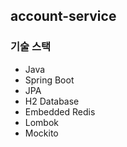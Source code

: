 ## account-service

### 기술 스택
* Java
* Spring Boot
* JPA
* H2 Database
* Embedded Redis
* Lombok
* Mockito
